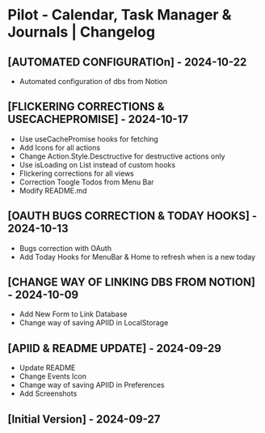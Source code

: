 # Pilot - Calendar, Task Manager & Journals | Changelog

##  [AUTOMATED CONFIGURATIOn] - 2024-10-22 

- Automated configuration of dbs from Notion

##  [FLICKERING CORRECTIONS & USECACHEPROMISE] - 2024-10-17 

- Use useCachePromise hooks for fetching
- Add Icons for all actions
- Change Action.Style.Desctructive for destructive actions only
- Use isLoading on List instead of custom hooks
- Flickering corrections for all views
- Correction Toogle Todos from Menu Bar
- Modify README.md


##  [OAUTH BUGS CORRECTION & TODAY HOOKS] - 2024-10-13 

- Bugs correction with OAuth 
- Add Today Hooks for MenuBar & Home to refresh when is a new today


## [CHANGE WAY OF LINKING DBS FROM NOTION] - 2024-10-09

- Add New Form to Link Database
- Change way of saving APIID in LocalStorage


## [APIID & README UPDATE] - 2024-09-29

- Update README
- Change Events Icon
- Change way of saving APIID in Preferences
- Add Screenshots

## [Initial Version] - 2024-09-27
